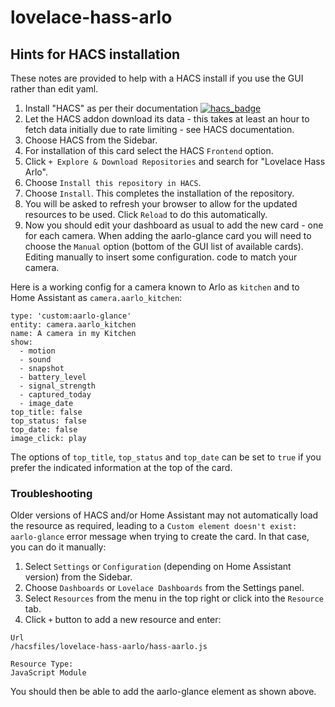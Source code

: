 # lovelace-hass-arlo

## Hints for HACS installation

These notes are provided to help with a HACS install if you use the GUI rather than edit yaml. 

1. Install "HACS" as per their documentation [![hacs_badge](https://img.shields.io/badge/HACS-Default-orange.svg?style=for-the-badge)](https://github.com/custom-components/hacs)
2. Let the HACS addon download its data - this takes at least an hour to fetch data initially due to rate limiting - see HACS documentation.
3. Choose HACS from the Sidebar.
4. For installation of this card select the HACS ```Frontend``` option.
5. Click ```+ Explore & Download Repositories``` and search for "Lovelace Hass Arlo".
6. Choose ```Install this repository in HACS```.
7. Choose ```Install```. This completes the installation of the repository. 
8. You will be asked to refresh your browser to allow for the updated resources to be used. Click ```Reload``` to do this automatically.
9. Now you should edit your dashboard as usual to add the new card - one for each camera. When adding the aarlo-glance card you will need to choose the ```Manual``` option (bottom of the GUI list of available cards). Editing manually to insert some configuration.
code to match your camera.

Here is a working config for a camera known to Arlo as ```kitchen``` and to Home Assistant as ```camera.aarlo_kitchen```:
  
  ```
  type: 'custom:aarlo-glance'
  entity: camera.aarlo_kitchen
  name: A camera in my Kitchen
  show:
    - motion
    - sound
    - snapshot
    - battery_level
    - signal_strength
    - captured_today
    - image_date
  top_title: false
  top_status: false
  top_date: false
  image_click: play
  ```
The options of ```top_title```, ```top_status``` and ```top_date``` can be set to ```true``` if you prefer the indicated information at the top of the card.

### Troubleshooting
Older versions of HACS and/or Home Assistant may not automatically load the resource as required, leading to a ```Custom element doesn't exist: aarlo-glance``` error message when trying to create the card. In that case, you can do it manually:

1. Select ```Settings``` or ```Configuration``` (depending on Home Assistant version) from the Sidebar.
2. Choose ```Dashboards``` or ```Lovelace Dashboards``` from the Settings panel.
3. Select ```Resources``` from the menu in the top right or click into the ```Resource``` tab.
4. Click ```+``` button to add a new resource and enter:

```
Url
/hacsfiles/lovelace-hass-aarlo/hass-aarlo.js 

Resource Type:
JavaScript Module
```

You should then be able to add the aarlo-glance element as shown above.
